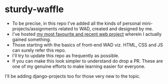 # sturdy-waffle
- To be precise, in this repo I've added all the kinds of personal mini-projects/assignments related to WAD, created and designed by me.  
- I've hosted [my most favourite and recent web project](https://atharva01903.github.io/sturdy-waffle/) wherein I actually gained something. 
- Those starting with the basics of front-end WAD viz. HTML, CSS and JS can surely refer this repo. 
- I'll try to update this repo as frequently as possible. 
- If you can make this look simpler to understand do drop a PR. These are one of my genuine efforts to make learning easier for everyone.

I'll be adding django-projects too for those very new to the topic. 
